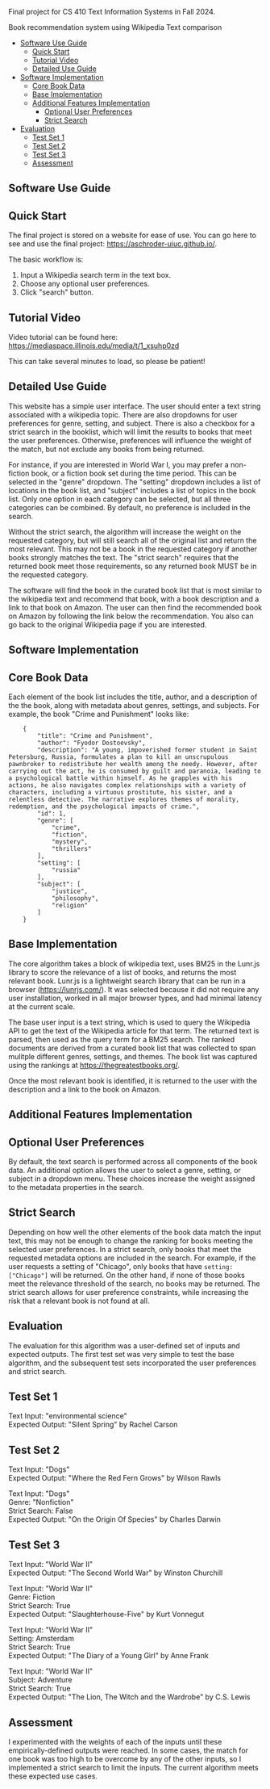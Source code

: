Final project for CS 410 Text Information Systems in Fall 2024.

Book recommendation system using Wikipedia Text comparison

- [Software Use Guide](#software-use-guide)
  - [Quick Start](#quick-start)
  - [Tutorial Video](#tutorial-video)
  - [Detailed Use Guide](#detailed-use-guide)
- [Software Implementation](#software-implementation)
  - [Core Book Data](#core-book-data)
  - [Base Implementation](#base-implementation)
  - [Additional Features Implementation](#additional-features-implementation)
    - [Optional User Preferences](#optional-user-preferences)
    - [Strict Search](#strict-search)
- [Evaluation](#evaluation)
  - [Test Set 1](#test-set-1)
  - [Test Set 2](#test-set-2)
  - [Test Set 3](#test-set-3)
  - [Assessment](#assessment)

## Software Use Guide

## Quick Start

The final project is stored on a website for ease of use. You can go here to see and use the final project: https://aschroder-uiuc.github.io/.

The basic workflow is:

1. Input a Wikipedia search term in the text box.
2. Choose any optional user preferences.
3. Click "search" button.

## Tutorial Video

Video tutorial can be found here: https://mediaspace.illinois.edu/media/t/1_xsuhp0zd

This can take several minutes to load, so please be patient!

## Detailed Use Guide

This website has a simple user interface. The user should enter a text string associated with a wikipedia topic. There are also dropdowns for user preferences for genre, setting, and subject. There is also a checkbox for a strict search in the booklist, which will limit the results to books that meet the user preferences. Otherwise, preferences will influence the weight of the match, but not exclude any books from being returned.

For instance, if you are interested in World War I, you may prefer a non-fiction book, or a fiction book set during the time period. This can be selected in the "genre" dropdown. The "setting" dropdown includes a list of locations in the book list, and "subject" includes a list of topics in the book list. Only one option in each category can be selected, but all three categories can be combined. By default, no preference is included in the search.

Without the strict search, the algorithm will increase the weight on the requested category, but will still search all of the original list and return the most relevant. This may not be a book in the requested category if another books strongly matches the text. The "strict search" requires that the returned book meet those requirements, so any returned book MUST be in the requested category.

The software will find the book in the curated book list that is most similar to the wikipedia text and recommend that book, with a book description and a link to that book on Amazon. The user can then find the recommended book on Amazon by following the link below the recommendation. You also can go back to the original Wikipedia page if you are interested.

## Software Implementation

## Core Book Data

Each element of the book list includes the title, author, and a description of the the book, along with metadata about genres, settings, and subjects. For example, the book "Crime and Punishment" looks like:

```
    {
        "title": "Crime and Punishment",
        "author": "Fyodor Dostoevsky",
        "description": "A young, impoverished former student in Saint Petersburg, Russia, formulates a plan to kill an unscrupulous pawnbroker to redistribute her wealth among the needy. However, after carrying out the act, he is consumed by guilt and paranoia, leading to a psychological battle within himself. As he grapples with his actions, he also navigates complex relationships with a variety of characters, including a virtuous prostitute, his sister, and a relentless detective. The narrative explores themes of morality, redemption, and the psychological impacts of crime.",
        "id": 1,
        "genre": [
            "crime",
            "fiction",
            "mystery",
            "thrillers"
        ],
        "setting": [
            "russia"
        ],
        "subject": [
            "justice",
            "philosophy",
            "religion"
        ]
    }
```

## Base Implementation

The core algorithm takes a block of wikipedia text, uses BM25 in the Lunr.js library to score the relevance of a list of books, and returns the most relevant book. Lunr.js is a lightweight search library that can be run in a browser (https://lunrjs.com/). It was selected because it did not require any user installation, worked in all major browser types, and had minimal latency at the current scale.

The base user input is a text string, which is used to query the Wikipedia API to get the text of the Wikipedia article for that term. The returned text is parsed, then used as the query term for a BM25 search. The ranked documents are derived from a curated book list that was collected to span mulitple different genres, settings, and themes. The book list was captured using the rankings at https://thegreatestbooks.org/.

Once the most relevant book is identified, it is returned to the user with the description and a link to the book on Amazon.

## Additional Features Implementation

## Optional User Preferences

By default, the text search is performed across all components of the book data. An additional option allows the user to select a genre, setting, or subject in a dropdown menu. These choices increase the weight assigned to the metadata properties in the search.

## Strict Search

Depending on how well the other elements of the book data match the input text, this may not be enough to change the ranking for books meeting the selected user preferences. In a strict search, only books that meet the requested metadata options are included in the search. For example, if the user requests a setting of "Chicago", only books that have `setting: ["Chicago"]` will be returned. On the other hand, if none of those books meet the relevance threshold of the search, no books may be returned. The strict search allows for user preference constraints, while increasing the risk that a relevant book is not found at all.

## Evaluation

The evaluation for this algorithm was a user-defined set of inputs and expected outputs. The first test set was very simple to test the base algorithm, and the subsequent test sets incorporated the user preferences and strict search.

## Test Set 1

Text Input: "environmental science"  
Expected Output: "Silent Spring" by Rachel Carson

## Test Set 2

Text Input: "Dogs"  
Expected Output: "Where the Red Fern Grows" by Wilson Rawls

Text Input: "Dogs"  
Genre: "Nonfiction"  
Strict Search: False  
Expected Output: "On the Origin Of Species" by Charles Darwin

## Test Set 3

Text Input: "World War II"  
Expected Output: "The Second World War" by Winston Churchill

Text Input: "World War II"  
Genre: Fiction  
Strict Search: True  
Expected Output: "Slaughterhouse-Five" by Kurt Vonnegut

Text Input: "World War II"  
Setting: Amsterdam  
Strict Search: True  
Expected Output: "The Diary of a Young Girl" by Anne Frank

Text Input: "World War II"  
Subject: Adventure  
Strict Search: True  
Expected Output: "The Lion, The Witch and the Wardrobe" by C.S. Lewis

## Assessment

I experimented with the weights of each of the inputs until these empirically-defined outputs were reached. In some cases, the match for one book was too high to be overcome by any of the other inputs, so I implemented a strict search to limit the inputs. The current algorithm meets these expected use cases.
